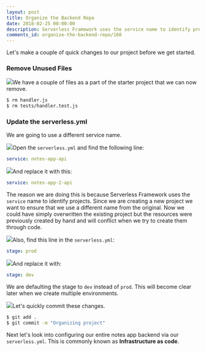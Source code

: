 ```yaml
---
layout: post
title: Organize the Backend Repo
date: 2018-02-25 00:00:00
description: Serverless Framework uses the service name to identify projects. Since we are creating a new project we want to ensure that we use a different name from the original.
comments_id: organize-the-backend-repo/160
---
```


Let's make a couple of quick changes to our project before we get started.

### Remove Unused Files

<img class="code-marker" src="/assets/s.png" />We have a couple of files as a part of the starter project that we can now remove.

``` bash
$ rm handler.js
$ rm tests/handler.test.js
```

### Update the serverless.yml

We are going to use a different service name.

<img class="code-marker" src="/assets/s.png" />Open the `serverless.yml` and find the following line:

``` yml
service: notes-app-api
```

<img class="code-marker" src="/assets/s.png" />And replace it with this:

``` yml
service: notes-app-2-api
```

The reason we are doing this is because Serverless Framework uses the `service` name to identify projects. Since we are creating a new project we want to ensure that we use a different name from the original. Now we could have simply overwritten the existing project but the resources were previously created by hand and will conflict when we try to create them through code.

<img class="code-marker" src="/assets/s.png" />Also, find this line in the `serverless.yml`:

``` yml
stage: prod
``` 

<img class="code-marker" src="/assets/s.png" />And replace it with:

``` yml
stage: dev
```

We are defaulting the stage to `dev` instead of `prod`. This will become clear later when we create multiple environments.

<img class="code-marker" src="/assets/s.png" />Let's quickly commit these changes.

``` bash
$ git add .
$ git commit -m "Organizing project"
```

Next let's look into configuring our entire notes app backend via our `serverless.yml`. This is commonly known as **Infrastructure as code**.
